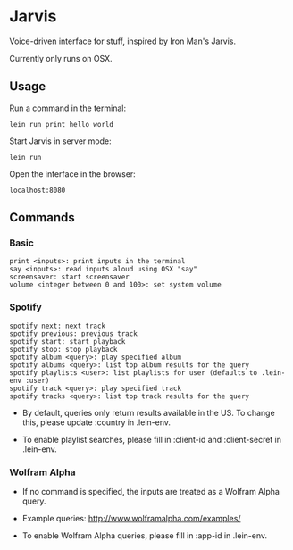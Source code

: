 # Jarvis

Voice-driven interface for stuff, inspired by Iron Man's Jarvis.

Currently only runs on OSX.

## Usage

Run a command in the terminal:

    lein run print hello world

Start Jarvis in server mode:

    lein run

Open the interface in the browser:

    localhost:8080

## Commands

### Basic

    print <inputs>: print inputs in the terminal
    say <inputs>: read inputs aloud using OSX "say"
    screensaver: start screensaver
    volume <integer between 0 and 100>: set system volume

### Spotify

    spotify next: next track
    spotify previous: previous track
    spotify start: start playback
    spotify stop: stop playback
    spotify album <query>: play specified album
    spotify albums <query>: list top album results for the query
    spotify playlists <user>: list playlists for user (defaults to .lein-env :user)
    spotify track <query>: play specified track
    spotify tracks <query>: list top track results for the query

* By default, queries only return results available in the US. To change this, please update :country in .lein-env.

* To enable playlist searches, please fill in :client-id and :client-secret in .lein-env.

### Wolfram Alpha

* If no command is specified, the inputs are treated as a Wolfram Alpha query.

* Example queries: http://www.wolframalpha.com/examples/

* To enable Wolfram Alpha queries, please fill in :app-id in .lein-env.
